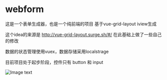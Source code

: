# webform
这是一个表单生成器，也是一个纯前端的项目
基于vue-grid-layout iview生成

这个idea的来源是 http://vue-grid-layout.surge.sh/#/
在此基础上做了一些自己的修改

数据的状态管理使用vuex，数据存储采用localstrage

目前项目处于起步阶段，控件只有 button 和 input

![Image text]()

